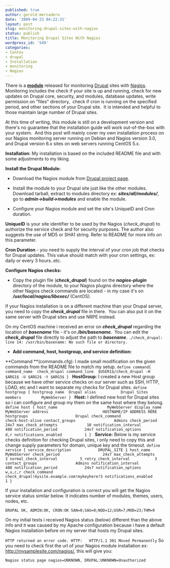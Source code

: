```yaml
---
published: true
author: gerold-mercadero
date: '2009-04-23 04:22:31'
layout: post
slug: monitoring-drupal-sites-with-nagios
status: publish
title: Monitoring Drupal Sites With Nagios
wordpress_id: '549'
categories:
- Centos
- drupal
- Installation
- monitoring
- Nagios
---
```


There is a [**module**](http://drupal.org/project/nagios) released for monitoring [Drupal](http://drupal.org/) sites with [Nagios](http://www.nagios.org/).  Monitoring includes the check if your site is up and running, check for new updates on Drupal core, security, and modules, database updates, write permission on "files" directory,  check if cron is running on the specified period, and other sections of your Drupal site.  It is intended and helpful to those maintain large number of Drupal sites.

At this time of writing, this module is still on a development version and there's no guarantee that the installation guide will work out-of-the-box with your system.  And this post will mainly cover my own installation process on our Nagios monitoring server running on Debian and Nagios version 3.0, and Drupal version 6.x sites on web servers running CentOS 5.x.

**Installation**:
My installation is based on the included README file and with some adjustments to my liking.

**Install the Drupal Module:**



	
  * Download the Nagios module from [Drupal project page](http://drupal.org/project/nagios).

	
  * Install the module to your Drupal site just like the other modules.  Download tarball, extract to modules directory ex: **_sites/all/modules/_**, go to **_admin->build->modules_** and enable the module.

	
  * Configure your Nagios module and set the site's UniqueID and Cron duration.

**UniqueID** is your site identifier to be used by the Nagios (_check_drupal_) to authorize the service check and for security purposes.  The author also suggests the use of MD5 or SHA1 string. Refer to README for more info on this parameter.

**Cron Duration** - you need to supply the interval of your cron job that checks for Drupal updates.  This value should match with your cron settings, ex: daily or every 3 hours..etc.


**Configure Nagios checks:**



	
  * Copy the plugin file (**_check_drupal_**) found on the **_nagios-plugin_** directory of the module, to your Nagios plugins directory where the other Nagios check commands are located - in my case it's on **_/usr/local/nagios/libexec/_** (CentOS).

If your Nagios installation is on a different machine than your Drupal server, you need to copy the _**check_drupal**_ file in there.  You can also put it on the same server with Drupal sites and use NRPE instead.

On my CentOS machine i received an error on **_check_drupal_** regarding the location of _**basename**_ file - it's on _**/bin/basename**_.  You can edit the _**check_drupal**_ file directly to adjust the path to _**basename**_.
`./check_drupal: line 14: /usr/bin/basename: No such file or directory.`

	
  * **Add command, host, hostgroup, and service definition:**

**Command **(commands.cfg):  I made small modification on the given commands from the README file to match my setup.
`define command{
command_name  check_drupal
command_line  $USER1$/check_drupal -H $ARG1$ -U $ARG2$ -t $ARG3$
}
`
**HostGroup**:  I created a new Host group because we have other service checks on our server such as SSH, HTTP, LOAD, etc and I want to separate my checks for Drupal sites.
`define hostgroup {
hostgroup_name  Drupal
alias           Drupal Sites
members         MyWebServer
}
`
**Host:** I defined new host for Drupal sites so i can configure and group my them on the same host where they belong.
`define host {
host_name                      MyWebServer
display_name                   MyWebServer
address                        HOSTNAME/IP ADDRESS HERE
hostgroups                     Drupal
check_command                  check-host-alive
contact_groups                 Admins
check_period                   24x7
max_check_attempts             10
notification_interval          480
notification_period            24x7
notification_options           d,r
notifications_enabled          1
}
`
**Service:** Below is my service checks definition for checking Drupal sites, i only need to copy this and change supply parameters for domain, unique key and the timeout.
` define service {
service_description            DRUPAL_SITE 1
host_name                      MyWebServer
check_period                   24x7
max_check_attempts             3
normal_check_interval          5
retry_check_interval           3
contact_groups                 Admins
notification_interval          480
notification_period            24x7
notification_options           w,u,c,r
check_command                  check_drupal!mysite.example.com!mykeyhere!5
notifications_enabled          1
}
`


If your installation and configuration is correct you will get the Nagios service status similar below.  It indicates number of modules, themes, users, nodes, etc.

`DRUPAL OK, ADMIN:OK, CRON:OK
SAN=0;SAU=0;NOD=12;USR=7;MOD=23;THM=9`

On my initial tests i received Nagios status (below) different than the above info and it was caused by my Apache configuration because i have a default Nagios installation before on my server that hosts my Drupal sites.

`HTTP returned an error code. HTTP:   HTTP/1.1 301 Moved Permanently`
So you need to check first the url of your Nagios module installation ex:  http://mysamplesite.com/nagios/, this will give you:

`Nagios status page
nagios=UNKNOWN, DRUPAL:UNKNOWN=Unauthorized`
